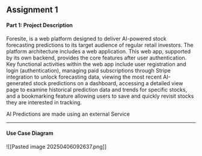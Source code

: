 ## Assignment 1


#### Part 1: Project Description

Foresite, is a web platform designed to deliver AI-powered stock forecasting predictions to its target audience of regular retail investors. The platform architecture includes a web application. This web app, supported by its own backend, provides the core features after user authentication. Key functional activities within the web app include user registration and login (authentication), managing paid subscriptions through Stripe integration to unlock forecasting data, viewing the most recent AI-generated stock predictions on a dashboard, accessing a detailed view page to examine historical prediction data and trends for specific stocks, and a bookmarking feature allowing users to save and quickly revisit stocks they are interested in tracking.

AI Predictions are made using an external Service


---
#### Use Case Diagram

![[Pasted image 20250406092637.png]]
